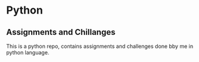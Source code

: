 # Python
## Assignments and Chillanges

This is a python repo,
contains assignments and challenges 
done bby me in python language.
